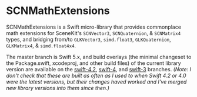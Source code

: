 # SCNMathExtensions

SCNMathExtensions is a Swift micro-library that provides commonplace math extensions for SceneKit's `SCNVector3`, `SCNQuaternion`, & `SCNMatrix4` types, and bridging from/to `GLKVector3`, `simd.float3`, `GLKQuaternion`, `GLKMatrix4`, & `simd.float4x4`.

The master branch is Swift 5.x, and build overlays (the minimal changeset to the Package.swift, xcodeproj, and other build files) of the current library version are available on the [swift-4.2](https://github.com/capnslipp/SCNMathExtensions/tree/swift-4.2), [swift-4](https://github.com/capnslipp/SCNMathExtensions/tree/swift-4), and [swift-3](https://github.com/capnslipp/SCNMathExtensions/tree/swift-3) branches.  _(Note: I don't check that these are built as often as I used to when Swift 4.2 or 4.0 were the latest versions, but their changes haved worked and I've merged new library versions into them since then.)_
